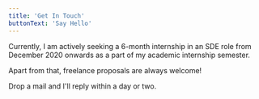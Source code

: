 ```yaml
---
title: 'Get In Touch'
buttonText: 'Say Hello'
---
```


Currently, I am actively seeking a 6-month internship in an SDE role from December 2020 onwards as a part of my academic internship semester.

Apart from that, freelance proposals are always welcome!

Drop a mail and I'll reply within a day or two.
